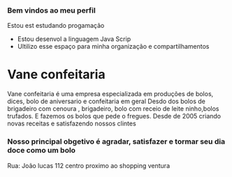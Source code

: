 ### Bem vindos ao meu perfil
Estou est estudando  progamação
- Estou desenvol  a linguagem Java Scrip 
- Ultilizo esse espaço para minha organização e compartilhamentos

### <h1> Vane confeitaria

Vane confeitaria é uma empresa especializada em  produções de bolos, dices, bolo de aniversario  e confeitaria em geral
Desdo dos bolos de brigadeiro com cenoura , brigadeiro, bolo  com receio de leite ninho,bolos trufados. E fazemos os bolos que pede o fregues.
  Desde de 2005 criando novas receitas e satisfazendo nossos clintes

### Nosso principal obgetivo é agradar, satisfazer e tormar seu dia doce como um bolo 
Rua: João lucas 112 centro  proximo ao shopping ventura
